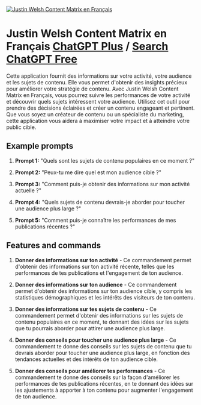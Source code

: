 
[![Justin Welsh Content Matrix en Français](https://files.oaiusercontent.com/file-UZcSVG3p2wdrJ1Y21JcVlXhv?se=2123-10-20T08%3A44%3A44Z&sp=r&sv=2021-08-06&sr=b&rscc=max-age%3D31536000%2C%20immutable&rscd=attachment%3B%20filename%3D1614377708325.jpeg&sig=cKBVlKb60wCr4FHoeHY3vgR0sHq2LaMDk74b2HP/4T4%3D)](https://chat.openai.com/g/g-C823x9xP4-justin-welsh-content-matrix-en-francais)

# Justin Welsh Content Matrix en Français [ChatGPT Plus](https://chat.openai.com/g/g-C823x9xP4-justin-welsh-content-matrix-en-francais) / [Search ChatGPT Free](https://gptcall.net/index.html#/?search=Justin%20Welsh%20Content%20Matrix%20en%20Fran%C3%A7ais)

Cette application fournit des informations sur votre activité, votre audience et les sujets de contenu. Elle vous permet d'obtenir des insights précieux pour améliorer votre stratégie de contenu. Avec Justin Welsh Content Matrix en Français, vous pourrez suivre les performances de votre activité et découvrir quels sujets intéressent votre audience. Utilisez cet outil pour prendre des décisions éclairées et créer un contenu engageant et pertinent. Que vous soyez un créateur de contenu ou un spécialiste du marketing, cette application vous aidera à maximiser votre impact et à atteindre votre public cible.

## Example prompts

1. **Prompt 1:** "Quels sont les sujets de contenu populaires en ce moment ?"

2. **Prompt 2:** "Peux-tu me dire quel est mon audience cible ?"

3. **Prompt 3:** "Comment puis-je obtenir des informations sur mon activité actuelle ?"

4. **Prompt 4:** "Quels sujets de contenu devrais-je aborder pour toucher une audience plus large ?"

5. **Prompt 5:** "Comment puis-je connaître les performances de mes publications récentes ?"


## Features and commands

1. **Donner des informations sur ton activité** - Ce commandement permet d'obtenir des informations sur ton activité récente, telles que les performances de tes publications et l'engagement de ton audience.
   
2. **Donner des informations sur ton audience** - Ce commandement permet d'obtenir des informations sur ton audience cible, y compris les statistiques démographiques et les intérêts des visiteurs de ton contenu.
   
3. **Donner des informations sur tes sujets de contenu** - Ce commandement permet d'obtenir des informations sur les sujets de contenu populaires en ce moment, te donnant des idées sur les sujets que tu pourrais aborder pour attirer une audience plus large.
   
4. **Donner des conseils pour toucher une audience plus large** - Ce commandement te donne des conseils sur les sujets de contenu que tu devrais aborder pour toucher une audience plus large, en fonction des tendances actuelles et des intérêts de ton audience cible.
   
5. **Donner des conseils pour améliorer tes performances** - Ce commandement te donne des conseils sur la façon d'améliorer les performances de tes publications récentes, en te donnant des idées sur les ajustements à apporter à ton contenu pour augmenter l'engagement de ton audience.


